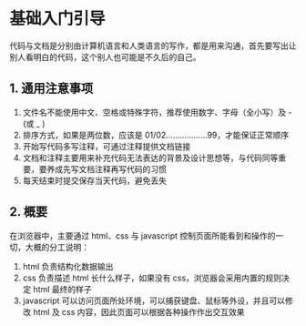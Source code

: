 # 基础入门引导

代码与文档是分别由计算机语言和人类语言的写作，都是用来沟通，首先要写出让别人看明白的代码，这个别人也可能是不久后的自己。



## 1. 通用注意事项

1. 文件名不能使用中文、空格或特殊字符，推荐使用数字、字母（全小写）及 -(或 _ )
2. 排序方式，如果是两位数，应该是 01/02………………99，才能保证正常顺序
2. 开始写代码多写注释，可通过注释提供文档链接
2. 文档和注释主要用来补充代码无法表达的背景及设计思想等，与代码同等重要，要养成先写文档注释再写代码的习惯
2. 每天结束时提交保存当天代码，避免丢失



## 2. 概要

在浏览器中，主要通过 html、css 与 javascript 控制页面所能看到和操作的一切，大概的分工说明：

1.   html 负责结构化数据输出
2.   css 负责描述 html 长什么样子，如果没有 css，浏览器会采用内置的规则决定 html 最终的样子
3.   javascript 可以访问页面所处环境，可以捕获键盘、鼠标等外设，并且可以修改 html 及 css 内容，因此页面可以根据各种操作作出交互效果

